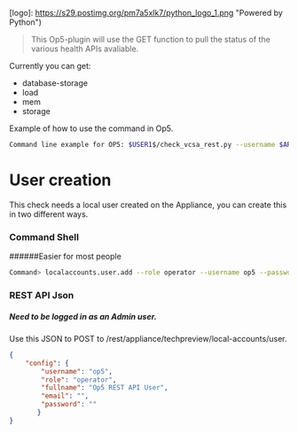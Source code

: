 [logo]: https://s29.postimg.org/pm7a5xlk7/python_logo_1.png "Powered by Python")


> This Op5-plugin will use the GET function to pull the status of the various health APIs avaliable.

Currently you can get:

 * database-storage
 * load
 * mem
 * storage


Example of how to use the command in Op5.
```sh
Command line example for OP5: $USER1$/check_vcsa_rest.py --username $ARG1$ --password $ARG2$ --url $HOSTNAME$ --domain $ARG3$ --check $ARG4$
```

# User creation
This check needs a local user created on the Appliance, you can create this in two different ways.

### Command Shell
######Easier for most people

```sh
Command> localaccounts.user.add --role operator --username op5 --password
```
### REST API Json
##### Need to be logged in as an Admin user.

Use this JSON to POST to /rest/appliance/techpreview/local-accounts/user.
```json
{
    "config": {
		"username": "op5",
		"role": "operator",
		"fullname": "Op5 REST API User",
		"email": "",
		"password": ""
       }
}
```
